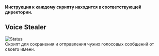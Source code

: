 **Инструкция к каждому скрипту находится в соответствующей директории.**

## Voice Stealer
<div align="left">
 <img alt="Status" src="https://img.shields.io/badge/Status-Active-green">
</div>
Скрипт для сохранения и отправления чужих голосовых сообщений от своего имени.
